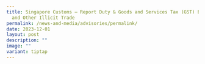 ```yaml
---
title: Singapore Customs – Report Duty & Goods and Services Tax (GST) Evasion
  and Other Illicit Trade
permalink: /news-and-media/advisories/permalink/
date: 2023-12-01
layout: post
description: ""
image: ""
variant: tiptap
---
```

